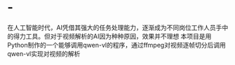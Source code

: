 # -
在人工智能时代，AI凭借其强大的任务处理能力，逐渐成为不同岗位工作人员手中的得力工具。但对于视频解析的AI因为种种原因，效果并不理想 本项目是用Python制作的一个能够调用qwen-vl的程序，通过ffmpeg对视频逐帧切分后调用qwen-vl实现对视频的解析
